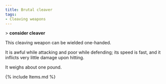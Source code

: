```yaml
---
title: Brutal cleaver
tags:
- Cleaving weapons
---
```


\> **consider cleaver**

This cleaving weapon can be wielded one-handed.

It is awful while attacking and poor while defending; its speed is fast,
and it inflicts very little damage upon hitting.

It weighs about one pound.

{% include Items.md %}
